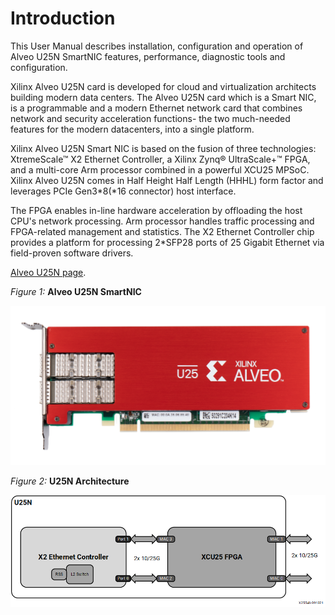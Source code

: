 # Introduction

This User Manual describes installation, configuration and operation of Alveo U25N SmartNIC features, performance, diagnostic tools and configuration.

Xilinx Alveo U25N card is developed for cloud and virtualization architects building modern data centers. The Alveo U25N card which is a Smart NIC, is a programmable and a modern Ethernet network card that combines network and security acceleration functions- the two much-needed features for the modern datacenters, into a single platform.

Xilinx Alveo U25N Smart NIC is based on the fusion of three technologies: XtremeScale™ X2 Ethernet Controller, a Xilinx Zynq® UltraScale+™ FPGA, and a multi-core Arm processor combined in a powerful XCU25 MPSoC. Xilinx Alveo U25N comes in Half Height Half Length (HHHL) form factor and leverages PCIe Gen3*8(*16 connector) host interface.

The FPGA enables in-line hardware acceleration by offloading the host CPU's network processing. Arm processor handles traffic processing and FPGA-related management and statistics. The X2 Ethernet Controller chip provides a platform for processing 2*SFP28 ports of 25 Gigabit Ethernet via field-proven software drivers.

[Alveo U25N page](https://www.xilinx.com/member/u25n-ea.html).

*Figure 1:* **Alveo U25N SmartNIC**

![Alveo U25N SmartNIC card](media/nzf1587493420199_LowRes.png)

*Figure 2:* **U25N Architecture**

![X25546-091321](media/jqc1631057326904_LowRes.png)

